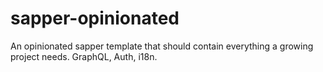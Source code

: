 # sapper-opinionated
An opinionated sapper template that should contain everything a growing project needs. GraphQL, Auth, i18n.
